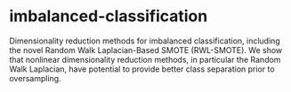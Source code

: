 # imbalanced-classification

Dimensionality reduction methods for imbalanced classification, including the novel Random Walk Laplacian-Based SMOTE (RWL-SMOTE). We show that nonlinear dimensionality reduction methods, in particular the Random Walk Laplacian, have potential to provide better class separation prior to oversampling.
